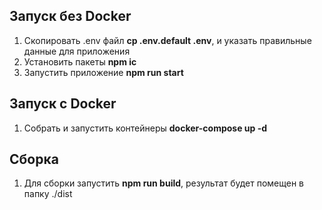 ## Запуск без Docker
1. Скопировать .env файл **cp .env.default .env**, и указать правильные данные для приложения
2. Установить пакеты **npm ic**
3. Запустить приложение **npm run start**

## Запуск с Docker
1. Собрать и запустить контейнеры **docker-compose up -d**

## Сборка
1. Для сборки запустить **npm run build**, результат будет помещен в папку ./dist